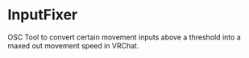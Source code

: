 # InputFixer
OSC Tool to convert certain movement inputs above a threshold into a maxed out movement speed in VRChat.
